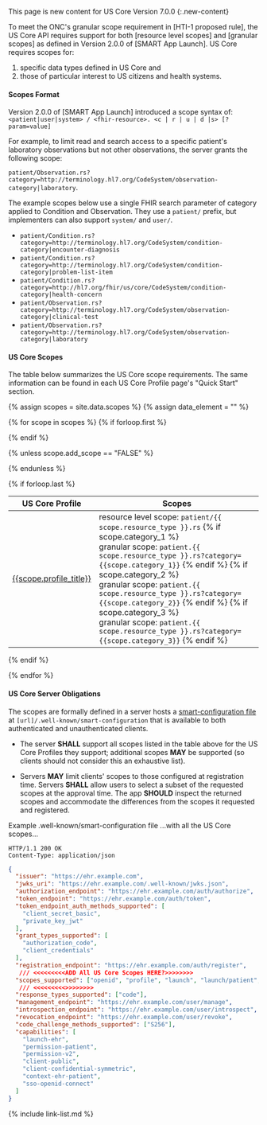 
This page is new content for US Core Version 7.0.0
{:.new-content}

To meet the ONC's granular scope requirement in [HTI-1 proposed rule], the US Core API requires support for both [resource level scopes] and [granular scopes] as defined in Version 2.0.0 of [SMART App Launch]. US Core requires scopes for:

1. specific data types defined in US Core and 
2. those of particular interest to US citizens and health systems.

#### Scopes Format
Version 2.0.0 of [SMART App Launch] introduced a scope syntax of: `<patient|user|system> / <fhir-resource>. <c | r | u | d |s> [?param=value]`

For example, to limit read and search access to a specific patient's laboratory observations but not other observations, the server grants the following scope:

`patient/Observation.rs?category=http://terminology.hl7.org/CodeSystem/observation-category|laboratory`.



The example scopes below use a single FHIR search parameter of category applied to Condition and Observation. They use a `patient/` prefix, but implementers can also support `system/` and `user/`.

* `patient/Condition.rs?category=http://terminology.hl7.org/CodeSystem/condition-category|encounter-diagnosis`
* `patient/Condition.rs?category=http://terminology.hl7.org/CodeSystem/condition-category|problem-list-item`
* `patient/Condition.rs?category=http://hl7.org/fhir/us/core/CodeSystem/condition-category|health-concern`
* `patient/Observation.rs?category=http://terminology.hl7.org/CodeSystem/observation-category|clinical-test`
* `patient/Observation.rs?category=http://terminology.hl7.org/CodeSystem/observation-category|laboratory`

#### US Core Scopes

The table below summarizes the US Core scope requirements. The same information can be found in each US Core Profile page's "Quick Start" section.

<!-- This liquid script creates a US Core scope requirements table using input data from input/data/scopes.csv -->

{% assign scopes = site.data.scopes %}
{% assign data_element = "" %}

{% for scope in scopes %}
{% if forloop.first %}

<table class="grid">
<thead>
<tr>
<th>US Core Profile</th>
<th>Scopes</th>
</tr>
</thead>
<tbody>
{% endif %}

{% unless scope.add_scope == "FALSE" %}
<tr>
<td><a href="{{scope.page_path}}">{{scope.profile_title}}</a></td>
<td>
resource level scope: <code>patient/{{ scope.resource_type }}.rs</code>
{% if scope.category_1 %}
  <br />granular scope: <code>patient.{{ scope.resource_type }}.rs?category={{scope.category_1}}</code>
  {% endif %}
  {% if scope.category_2 %}
  <br />granular scope: <code>patient.{{ scope.resource_type }}.rs?category={{scope.category_2}}</code>
  {% endif %}
  {% if scope.category_3 %}
  <br />granular scope: <code>patient.{{ scope.resource_type }}.rs?category={{scope.category_3}}</code>
  {% endif %}
</td>
</tr>
{% endunless %}

{% if forloop.last %}
</tbody>
</table>
{% endif %}

{% endfor %}

 

#### US Core Server Obligations

The scopes are formally defined in a server hosts a [smart-configuration file](http://www.hl7.org/fhir/smart-app-launch/conformance.html#using-well-known) at `[url]/.well-known/smart-configuration` that is available to both authenticated and unauthenticated clients. 

- The server **SHALL** support all scopes listed in the table above for the US Core Profiles they support; additional scopes **MAY** be supported (so clients should not consider this an exhaustive list). 

- Servers **MAY** limit clients' scopes to those configured at registration time. Servers **SHALL** allow users to select a subset of the requested scopes at the approval time. The app **SHOULD** inspect the returned scopes and accommodate the differences from the scopes it requested and registered.

Example .well-known/smart-configuration file ...with all the US Core scopes...


~~~http
HTTP/1.1 200 OK
Content-Type: application/json
~~~

~~~json
{
  "issuer": "https://ehr.example.com",
  "jwks_uri": "https://ehr.example.com/.well-known/jwks.json",
  "authorization_endpoint": "https://ehr.example.com/auth/authorize",
  "token_endpoint": "https://ehr.example.com/auth/token",
  "token_endpoint_auth_methods_supported": [
    "client_secret_basic",
    "private_key_jwt"
  ],
  "grant_types_supported": [
    "authorization_code",
    "client_credentials"
  ],
  "registration_endpoint": "https://ehr.example.com/auth/register",
   /// <<<<<<<<<ADD All US Core Scopes HERE?>>>>>>>>
  "scopes_supported": ["openid", "profile", "launch", "launch/patient", "patient/*.rs", "user/*.rs", "offline_access"],
   /// <<<<<<<<<>>>>>>>>
  "response_types_supported": ["code"],
  "management_endpoint": "https://ehr.example.com/user/manage",
  "introspection_endpoint": "https://ehr.example.com/user/introspect",
  "revocation_endpoint": "https://ehr.example.com/user/revoke",
  "code_challenge_methods_supported": ["S256"],
  "capabilities": [
    "launch-ehr",
    "permission-patient",
    "permission-v2",
    "client-public",
    "client-confidential-symmetric",
    "context-ehr-patient",
    "sso-openid-connect"
  ]
}
~~~
 

{% include link-list.md %}




